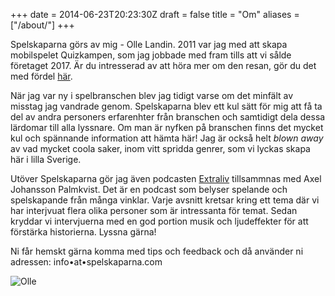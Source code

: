 +++
date = 2014-06-23T20:23:30Z
draft = false
title = "Om"
aliases = ["/about/"]
+++

Spelskaparna görs av mig - Olle Landin. 2011 var jag med att skapa mobilspelet Quizkampen, som jag jobbade med fram tills att vi sålde företaget 2017. Är du intresserad av att höra mer om den resan, gör du det med fördel [här](https://www.youtube.com/watch?v=wosGkEnH5Kc). 

När jag var ny i spelbranschen blev jag tidigt varse om det minfält av misstag jag vandrade genom. Spelskaparna blev ett kul sätt för mig att få ta del av andra personers erfarenhter från branschen och samtidigt dela dessa lärdomar till alla lyssnare. Om man är nyfken på branschen finns det mycket kul och spännande information att hämta här! Jag är också helt _blown away_ av vad mycket coola saker, inom vitt spridda genrer, som vi lyckas skapa här i lilla Sverige.

Utöver Spelskaparna gör jag även podcasten [Extraliv](https://extralivpodcast.wordpress.com/) tillsammnas med Axel Johansson Palmkvist. Det är en podcast som belyser spelande och spelskapande från många vinklar. Varje avsnitt kretsar kring ett tema där vi har interjvuat flera olika personer som är intressanta för temat. Sedan kryddar vi intervjuerna med en god portion musik och ljudeffekter för att förstärka historierna. Lyssna gärna!

Ni får hemskt gärna komma med tips och feedback och då använder ni adressen:
info•at•spelskaparna.com

![Olle](/img/olle.png)